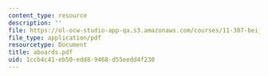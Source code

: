 ```yaml
---
content_type: resource
description: ''
file: https://ol-ocw-studio-app-qa.s3.amazonaws.com/courses/11-307-beijing-urban-design-studio-summer-2006/1ccb4c41eb50edd89468d55eedd4f230_aboards.pdf
file_type: application/pdf
resourcetype: Document
title: aboards.pdf
uid: 1ccb4c41-eb50-edd8-9468-d55eedd4f230
---
```

